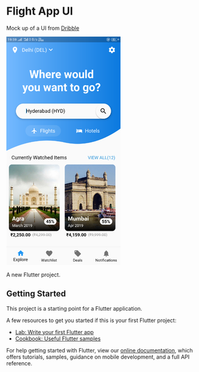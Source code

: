 # Flight App UI

Mock up of a UI from [Dribble](https://dribbble.com/shots/5662956-Flight-Tickets-Deal-Tracker-App-Day-340-365-Project365)

<img src="flutter_04.png" height="600em" width="300em">

A new Flutter project.

## Getting Started

This project is a starting point for a Flutter application.

A few resources to get you started if this is your first Flutter project:

- [Lab: Write your first Flutter app](https://flutter.io/docs/get-started/codelab)
- [Cookbook: Useful Flutter samples](https://flutter.io/docs/cookbook)

For help getting started with Flutter, view our
[online documentation](https://flutter.io/docs), which offers tutorials,
samples, guidance on mobile development, and a full API reference.
